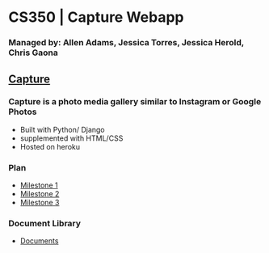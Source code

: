 # CS350 | Capture Webapp

### Managed by: Allen Adams, Jessica Torres, Jessica Herold, Chris Gaona

## [Capture](https://capture350.herokuapp.com/)


### Capture is a photo media gallery similar to Instagram or Google Photos

* Built with Python/ Django
* supplemented with HTML/CSS
* Hosted on heroku

### Plan
* [Milestone 1](https://github.com/Adam1400/cs350/tree/master/plan/milestone-1)
* [Milestone 2](https://github.com/Adam1400/cs350/tree/master/plan/milestone-2)
* [Milestone 3](https://github.com/Adam1400/cs350/tree/master/plan/milestone-3)

### Document Library
 * [Documents](https://github.com/Adam1400/cs350/tree/master/Docs/Documents.md)
